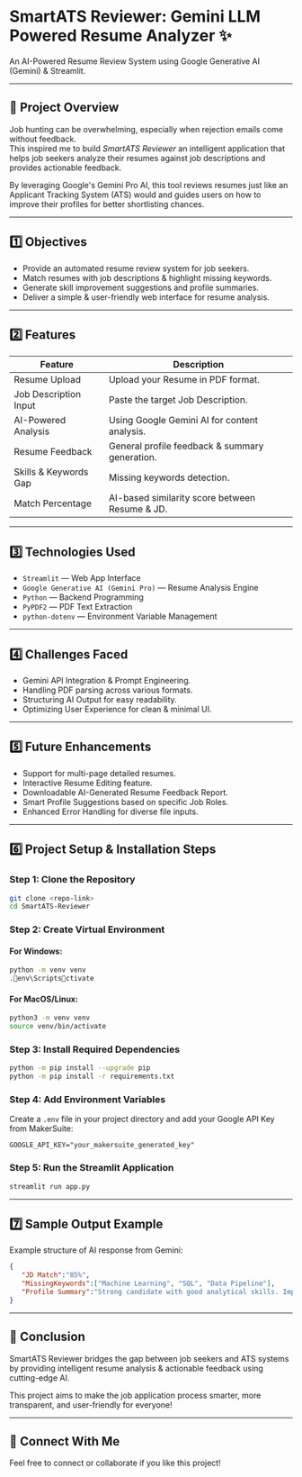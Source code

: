 # SmartATS Reviewer: Gemini LLM Powered Resume Analyzer ✨

An AI-Powered Resume Review System using Google Generative AI (Gemini) & Streamlit.

---

## 📖 Project Overview

Job hunting can be overwhelming, especially when rejection emails come without feedback.  
This inspired me to build *SmartATS Reviewer* an intelligent application that helps job seekers analyze their resumes against job descriptions and provides actionable feedback.

By leveraging Google's Gemini Pro AI, this tool reviews resumes just like an Applicant Tracking System (ATS) would and guides users on how to improve their profiles for better shortlisting chances.

---

## 1️⃣ Objectives

- Provide an automated resume review system for job seekers.
- Match resumes with job descriptions & highlight missing keywords.
- Generate skill improvement suggestions and profile summaries.
- Deliver a simple & user-friendly web interface for resume analysis.

---

## 2️⃣ Features

| Feature | Description |
|---------|-------------|
| Resume Upload | Upload your Resume in PDF format. |
| Job Description Input | Paste the target Job Description. |
| AI-Powered Analysis | Using Google Gemini AI for content analysis. |
| Resume Feedback | General profile feedback & summary generation. |
| Skills & Keywords Gap | Missing keywords detection. |
| Match Percentage | AI-based similarity score between Resume & JD. |

---

## 3️⃣ Technologies Used

- `Streamlit` — Web App Interface
- `Google Generative AI (Gemini Pro)` — Resume Analysis Engine
- `Python` — Backend Programming
- `PyPDF2` — PDF Text Extraction
- `python-dotenv` — Environment Variable Management

---

## 4️⃣ Challenges Faced

- Gemini API Integration & Prompt Engineering.
- Handling PDF parsing across various formats.
- Structuring AI Output for easy readability.
- Optimizing User Experience for clean & minimal UI.

---

## 5️⃣ Future Enhancements

- Support for multi-page detailed resumes.
- Interactive Resume Editing feature.
- Downloadable AI-Generated Resume Feedback Report.
- Smart Profile Suggestions based on specific Job Roles.
- Enhanced Error Handling for diverse file inputs.

---

## 6️⃣ Project Setup & Installation Steps

### Step 1: Clone the Repository
```bash
git clone <repo-link>
cd SmartATS-Reviewer
```

### Step 2: Create Virtual Environment

#### For Windows:
```bash
python -m venv venv
.env\Scriptsctivate
```

#### For MacOS/Linux:
```bash
python3 -m venv venv
source venv/bin/activate
```

### Step 3: Install Required Dependencies
```bash
python -m pip install --upgrade pip
python -m pip install -r requirements.txt
```

### Step 4: Add Environment Variables

Create a `.env` file in your project directory and add your Google API Key from MakerSuite:

```
GOOGLE_API_KEY="your_makersuite_generated_key"
```

### Step 5: Run the Streamlit Application
```bash
streamlit run app.py
```

---

## 7️⃣ Sample Output Example

Example structure of AI response from Gemini:

```json
{
   "JD Match":"85%",
   "MissingKeywords":["Machine Learning", "SQL", "Data Pipeline"],
   "Profile Summary":"Strong candidate with good analytical skills. Improve technical skills in ML & data engineering."
}
```

---

## 🙌 Conclusion

SmartATS Reviewer bridges the gap between job seekers and ATS systems by providing intelligent resume analysis & actionable feedback using cutting-edge AI.

This project aims to make the job application process smarter, more transparent, and user-friendly for everyone!

---

## 🔗 Connect With Me

Feel free to connect or collaborate if you like this project!
